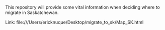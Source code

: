 This repository will provide some vital information when deciding where to migrate in Saskatchewan.

Link: file:///Users/ericknuque/Desktop/migrate_to_sk/Map_SK.html
